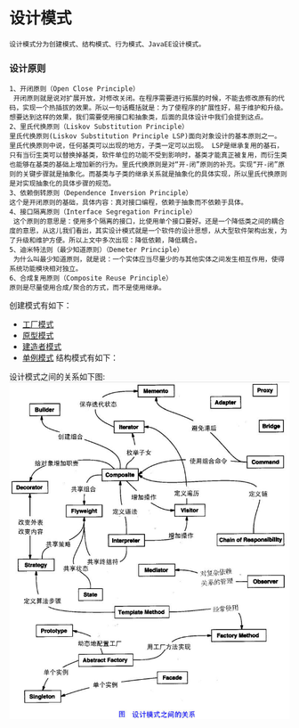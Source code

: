 # 设计模式
    设计模式分为创建模式、结构模式、行为模式、JavaEE设计模式。
### 设计原则
```
1、开闭原则（Open Close Principle） 
 开闭原则就是说对扩展开放，对修改关闭。在程序需要进行拓展的时候，不能去修改原有的代码，实现一个热插拔的效果。所以一句话概括就是：为了使程序的扩展性好，易于维护和升级。想要达到这样的效果，我们需要使用接口和抽象类，后面的具体设计中我们会提到这点。 
2、里氏代换原则（Liskov Substitution Principle） 
里氏代换原则(Liskov Substitution Principle LSP)面向对象设计的基本原则之一。 里氏代换原则中说，任何基类可以出现的地方，子类一定可以出现。 LSP是继承复用的基石，只有当衍生类可以替换掉基类，软件单位的功能不受到影响时，基类才能真正被复用，而衍生类也能够在基类的基础上增加新的行为。里氏代换原则是对“开-闭”原则的补充。实现“开-闭”原则的关键步骤就是抽象化。而基类与子类的继承关系就是抽象化的具体实现，所以里氏代换原则是对实现抽象化的具体步骤的规范。 
3、依赖倒转原则（Dependence Inversion Principle） 
这个是开闭原则的基础，具体内容：真对接口编程，依赖于抽象而不依赖于具体。 
4、接口隔离原则（Interface Segregation Principle） 
 这个原则的意思是：使用多个隔离的接口，比使用单个接口要好。还是一个降低类之间的耦合度的意思，从这儿我们看出，其实设计模式就是一个软件的设计思想，从大型软件架构出发，为了升级和维护方便。所以上文中多次出现：降低依赖，降低耦合。 
5、迪米特法则（最少知道原则）（Demeter Principle） 
 为什么叫最少知道原则，就是说：一个实体应当尽量少的与其他实体之间发生相互作用，使得系统功能模块相对独立。 
6、合成复用原则（Composite Reuse Principle） 
原则是尽量使用合成/聚合的方式，而不是使用继承。
```

创建模式有如下：
* [工厂模式](Factory.md)
* [原型模式](Java相关/设计模式/Prototype.md)
* [建造者模式](Java相关/设计模式/Builder.md)
* [单例模式](Java相关/设计模式/Singlton.md)
结构模式有如下：

设计模式之间的关系如下图:
![](../../resources/pattern.jpg)